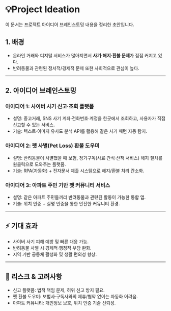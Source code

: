 # 💡Project Ideation
이 문서는 프로젝트 아이디어 브레인스토밍 내용을 정리한 초안입니다.

## 1. 배경
- 온라인 거래와 디지털 서비스가 많아지면서 **사기·해지·환불 문제**가 점점 커지고 있다.  
- 반려동물과 관련된 정서적/경제적 문제 또한 사회적으로 관심이 높다.  

---

## 2. 아이디어 브레인스토밍

### 아이디어 1: 사이버 사기 신고·조회 플랫폼
- 설명: 중고거래, SNS 사기 계좌·전화번호·계정을 한곳에서 조회하고, 사용자가 직접 신고할 수 있는 서비스.  
- 기술: 텍스트·이미지 유사도 분석 API를 활용해 같은 사기 패턴 자동 탐지.  

### 아이디어 2: 펫 사별(Pet Loss) 환불 도우미
- 설명: 반려동물이 사별했을 때 보험, 정기구독(사료·간식·산책 서비스) 해지 절차를 원클릭으로 도와주는 플랫폼.  
- 기술: RPA(자동화) + 전자문서 제출 시스템으로 해지/환불 처리 간소화.  

### 아이디어 3: 아파트 주민 기반 펫 커뮤니티 서비스
- 설명: 같은 아파트 주민들끼리 반려동물과 관련된 활동이 가능한 통합 앱.  
- 기술: 위치 인증 + 실명 인증을 통한 안전한 커뮤니티 환경.  

---

## ⚡ 기대 효과
- 사이버 사기 피해 예방 및 빠른 대응 가능.  
- 반려동물 사별 시 경제적·행정적 부담 완화.  
- 지역 기반 공동체 활성화 및 생활 편의성 향상.  

---

## 🚧 리스크 & 고려사항
- 신고 플랫폼: 법적 책임 문제, 허위 신고 방지 필요.  
- 펫 환불 도우미: 보험사·구독사와의 제휴/협약 없이는 자동화 어려움.  
- 아파트 커뮤니티: 개인정보 보호, 위치 인증 기술 신뢰성.  
